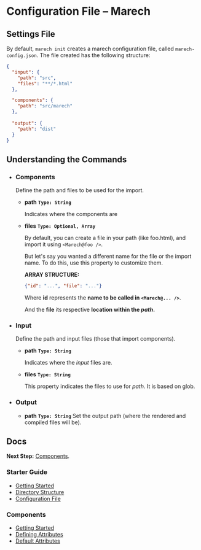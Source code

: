 # Configuration File – Marech

## Settings File
  By default, `marech init` creates a marech configuration file, called `marech-config.json`. The file created has the following structure:

  ```json
  {
    "input": {
      "path": "src",
      "files": "**/*.html"
    },

    "components": {
      "path": "src/marech"
    },
    
    "output": {
      "path": "dist"
    }
  }
  ```

## Understanding the Commands
- ### Components
  Define the path and files to be used for the import.
  
  - **path** **`Type: String`**
    
    Indicates where the components are
  
  - **files** **`Type: Optional, Array`**
  
    By default, you can create a file in your path (like foo.html), and import it using `<Marech@foo />`.
    
    But let's say you wanted a different name for the file or the import name. To do this, use this property to customize them.
    
    **ARRAY STRUCTURE:**
    ```json
    {"id": "...", "file": "..."}
    ```

    Where **id** represents the **name to be called in `<Marech@... />`**.
    
    And the **file** its respective **location within the _path_.**
    
    
- ### Input
  Define the path and input files (those that import components).

  - **path** **`Type: String`**
    
    Indicates where the _input_ files are.
  
  - **files** **`Type: String`**
    
    This property indicates the files to use for _path_. It is based on glob.

- ### Output
  - **path** **`Type: String`**
    Set the output path (where the rendered and compiled files will be).


## Docs
**Next Step:** [Components](/docs/components/README.md).

### Starter Guide
- [Getting Started](/docs/guide/README.md)
- [Directory Structure](/docs/guide/directory-structure.md)
- [Configuration File](/docs/guide/configuration.md)

### Components
- [Getting Started](/docs/components/README.md)
- [Defining Attributes](/docs/components/defining-attributes.md)
- [Default Attributes](/docs/components/default-attributes.md)
